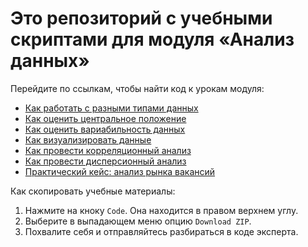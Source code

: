# Это репозиторий с учебными скриптами для модуля «Анализ данных»

Перейдите по ссылкам, чтобы найти код к урокам модуля:
- [Как работать с разными типами данных](https://github.com/Eduson-DataScience/Data-analysis/blob/main/%D0%A3%D1%80%D0%BE%D0%BA_%D0%A2%D0%B8%D0%BF%D1%8B_%D0%B4%D0%B0%D0%BD%D0%BD%D1%8B%D1%85.ipynb)
- [Как оценить центральное положение](https://github.com/Eduson-DataScience/Data-analysis/blob/main/%D0%A3%D1%80%D0%BE%D0%BA_%D0%A6%D0%B5%D0%BD%D1%82%D1%80%D0%B0%D0%BB%D1%8C%D0%BD%D0%BE%D0%B5_%D0%BF%D0%BE%D0%BB%D0%BE%D0%B6%D0%B5%D0%BD%D0%B8%D0%B5.ipynb)
- [Как оценить вариабильность данных](https://github.com/Eduson-DataScience/Data-analysis/blob/main/%D0%A3%D1%80%D0%BE%D0%BA_%D0%92%D0%B0%D1%80%D0%B8%D0%B0%D0%B1%D0%B5%D0%BB%D1%8C%D0%BD%D0%BE%D1%81%D1%82%D1%8C_%D0%B4%D0%B0%D0%BD%D0%BD%D1%8B%D1%85.ipynb)
- [Как визуализировать данные](https://github.com/Eduson-DataScience/Data-analysis/blob/main/Урок_Как_визуализировать_данные.ipynb)
- [Как провести корреляционный анализ](https://github.com/Eduson-DataScience/Data-analysis/blob/main/Урок_Как_провести_корреляционный_анализ.ipynb)
- [Как провести дисперсионный анализ](https://github.com/Eduson-DataScience/Data-analysis/blob/main/Урок_Дисперсионный_анализ_ANOVA.ipynb)
- [Практический кейс: анализ рынка вакансий](https://github.com/Eduson-DataScience/Data-analysis/blob/main/%D0%A3%D1%80%D0%BE%D0%BA_%D0%9F%D1%80%D0%B0%D0%BA%D1%82%D0%B8%D1%87%D0%B5%D1%81%D0%BA%D0%B8%D0%B8%CC%86_%D0%BA%D0%B5%D0%B8%CC%86%D1%81_%D0%9A%D0%B0%D0%BA_%D0%BF%D1%80%D0%BE%D0%B0%D0%BD%D0%B0%D0%BB%D0%B8%D0%B7%D0%B8%D1%80%D0%BE%D0%B2%D0%B0%D1%82%D1%8C_%D1%80%D1%8B%D0%BD%D0%BE%D0%BA_%D0%B2%D0%B0%D0%BA%D0%B0%D0%BD%D1%81%D0%B8%D0%B8%CC%86.ipynb)

Как скопировать учебные материалы:
1. Нажмите на кноку <code>Code</code>. Она находится в правом верхнем углу.
2. Выберите в выпадающем меню опцию <code>Download ZIP</code>.
3. Похвалите себя и отправляйтесь разбираться в коде эксперта.

